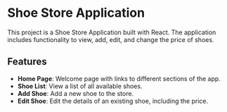 # Shoe Store Application

This project is a Shoe Store Application built with React. The application includes functionality to view, add, edit, and change the price of shoes.

## Features

- **Home Page**: Welcome page with links to different sections of the app.
- **Shoe List**: View a list of all available shoes.
- **Add Shoe**: Add a new shoe to the store.
- **Edit Shoe**: Edit the details of an existing shoe, including the price.
